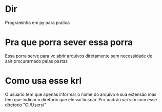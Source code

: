 # Dir
Programinha em py para pratica

# Pra que porra sever essa porra
Essa porra serve para vc abrir arquivos diretamente sem necessidade de sair procurarnado pelas pastas

# Como usa esse krl
O usuario tem que apenas informar o nome do arquivo e sua extensão mas tem que indicar o diretorio que ele vai buscar.
Por padrão vai vim com esse diretorio "C:/Users/"
